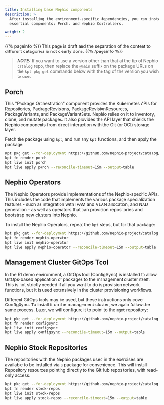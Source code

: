 ```yaml
---
title: Installing base Nephio components
description: >
  After installing the environment-specific dependencies, you can install the base Nephio components. There are two
  essential components: Porch, and Nephio Controllers.

weight: 2
---
```


{{% pageinfo %}}
This page is draft and the separation of the content to different categories is not clearly done. 
{{% /pageinfo %}}

> **_NOTE:_** If you want to use a version other than that at the tip of Nephio `catalog` repo, then replace the `@main` suffix on the package URLs on the `kpt pkg get` commands below with the tag of the version you wish to use.


## Porch

This "Package Orchestration" component provides the Kubernetes APIs for
Repositories, PackageRevisions, PackageRevisionResources, PackageVariants, and
PackageVariantSets. Nephio relies on it to inventory, clone, and mutate
packages. It also provides the API layer that shields the Nephio components
from direct interaction with the Git (or OCI) storage layer.

Fetch the package using `kpt`, and run any `kpt` functions, and then apply the
package:

```bash
kpt pkg get --for-deployment https://github.com/nephio-project/catalog/nephio/core/porch@main
kpt fn render porch
kpt live init porch
kpt live apply porch --reconcile-timeout=15m --output=table
```

## Nephio Operators

The Nephio Operators provide implementations of the Nephio-specific APIs. This
includes the code that implements the various package specialization features -
such as integration with IPAM and VLAN allocation, and NAD generation - as well
as operators that can provision repositories and bootstrap new clusters into
Nephio.

To install the Nephio Operators, repeat the `kpt` steps, but for that package:

```bash
kpt pkg get --for-deployment https://github.com/nephio-project/catalog.git/nephio/core/nephio-operator@main
kpt fn render nephio-operator
kpt live init nephio-operator
kpt live apply nephio-operator --reconcile-timeout=15m --output=table
```

## Management Cluster GitOps Tool

In the R1 demo environment, a GitOps tool (ConfigSync) is installed to allow
GitOps-based application of packages to the management cluster itself. This is
not strictly needed if all you want to do is provision network functions, but it
is used extensively in the cluster provisioning workflows.

Different GitOps tools may be used, but these instructions only cover ConfigSync.
To install it on the management cluster, we again follow the same process.
Later, we will configure it to point to the `mgmt` repository:

```bash
kpt pkg get --for-deployment https://github.com/nephio-project/catalog.git/nephio/core/configsync@main
kpt fn render configsync
kpt live init configsync
kpt live apply configsync --reconcile-timeout=15m --output=table
```

## Nephio Stock Repositories

The repositories with the Nephio packages used in the exercises are available to
be installed via a package for convenience. This will install Repository
resources pointing directly to the GitHub repositories, with read-only access.

```bash
kpt pkg get --for-deployment https://github.com/nephio-project/catalog.git/nephio/optional/stock-repos@main
kpt fn render stock-repos
kpt live init stock-repos
kpt live apply stock-repos --reconcile-timeout=15m --output=table
```
